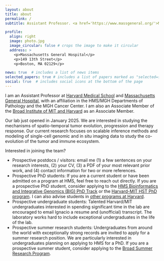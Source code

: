 ```yaml
---
layout: about
title: about
permalink: /
subtitle: Assistant Professor. <a href='https://www.massgeneral.org/'>Massachusetts General Hospital</a>, <a href='https://hms.harvard.edu/'>Harvard Medical School</a> and <a href='https://www.broadinstitute.org/'>Broad Institute of MIT and Harvard</a>.

profile:
  align: right
  image: photo.jpg
  image_circular: false # crops the image to make it circular
  address: >
    <p>Massachusetts General Hospital</p>
    <p>149 13th Street</p>
    <p>Boston, MA 02129</p>

news: true  # includes a list of news items
selected_papers: true # includes a list of papers marked as "selected={true}"
social: true  # includes social icons at the bottom of the page
---
```


I am an Assistant Professor at [Harvard Medical School](https://hms.harvard.edu/) and [Massachusetts General Hospital](https://www.massgeneral.org/research/about/overview-of-the-research-institute), with an affiliation in the HMS/MGH Departments of Pathology and the MGH Cancer Center. I am also an Associate Member of the [Broad Institute of MIT and Harvard](https://www.broadinstitute.org/) as an Associate Member.

Our lab just opened in January 2025. We are interested in studying the mechanisms of spatio-temporal tumor evolution, progression and therapy response. Our current research focuses on scalable inference methods and modeling of single-cell genomic and in situ imaging data to study the co-evolution of the tumor and immune ecosystem.

Interested in joining the team?
* Prospective postdocs / visitors: email me (1) a few sentences on your research interests, (2) your CV, (3) a PDF of your most relevant prior work, and (4) contact information for two or more references.
* Prospective PhD students: If you are a current student or have been admitted on a program at HMS, feel free to reach out directly. If you are a prospective PhD student, consider applying to the [HMS Bioinformatics and Integrative Genomics (BIG) PhD Track](https://dbmi.hms.harvard.edu/education/phd-program/big-phd-track) or the [Harvard-MIT HST PhD program](https://hst.mit.edu/academic-programs/memp). I can also advise students in [other programs at Harvard](https://hms.harvard.edu/education-admissions/phd-degree-programs).
* Prospective undergraduate students: Talented Harvard/MIT undergraduates interested in spending significant time in the lab are encouraged to email Ignacio a resume and (unofficial) transcript. The laboratory works hard to include exceptional undergraduates in the life of the lab.
* Prospective summer research students: Undergraduates from around the world with exceptionally strong records are invited to apply for a summer research position. We are particularly interested in undergraduates planning on applying to HMS for a PhD. If you are a prospective summer student, consider applying to the [Broad Summer Research Program](https://www.broadinstitute.org/bsrp/broad-summer-research-program-bsrp).
